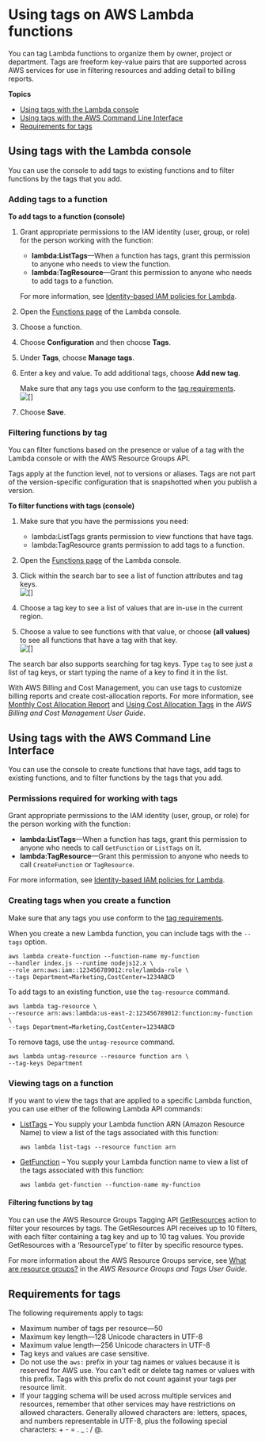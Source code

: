 # Using tags on AWS Lambda functions<a name="configuration-tags"></a>

You can tag Lambda functions to organize them by owner, project or department\. Tags are freeform key\-value pairs that are supported across AWS services for use in filtering resources and adding detail to billing reports\.

**Topics**
+ [Using tags with the Lambda console](#using-tags-with-the-console)
+ [Using tags with the AWS Command Line Interface](#configuration-tags-cli)
+ [Requirements for tags](#configuration-tags-restrictions)

## Using tags with the Lambda console<a name="using-tags-with-the-console"></a>

You can use the console to add tags to existing functions and to filter functions by the tags that you add\.

### Adding tags to a function<a name="configuration-tags-config"></a>

**To add tags to a function \(console\)**

1. Grant appropriate permissions to the IAM identity \(user, group, or role\) for the person working with the function:
   + **lambda:ListTags**—When a function has tags, grant this permission to anyone who needs to view the function\.
   + **lambda:TagResource**—Grant this permission to anyone who needs to add tags to a function\.

   For more information, see [Identity\-based IAM policies for Lambda](access-control-identity-based.md)\.

1. Open the [Functions page](https://console.aws.amazon.com/lambda/home#/functions) of the Lambda console\.

1. Choose a function\.

1. Choose **Configuration** and then choose **Tags**\.

1. Under **Tags**, choose **Manage tags**\.

1. Enter a key and value\. To add additional tags, choose **Add new tag**\.

   Make sure that any tags you use conform to the [tag requirements](#configuration-tags-restrictions)\.  
![\[\]](http://docs.aws.amazon.com/lambda/latest/dg/images/configuration-tags-add.png)

1. Choose **Save**\.

### Filtering functions by tag<a name="configuration-tags-filter"></a>

You can filter functions based on the presence or value of a tag with the Lambda console or with the AWS Resource Groups API\.

Tags apply at the function level, not to versions or aliases\. Tags are not part of the version\-specific configuration that is snapshotted when you publish a version\.

**To filter functions with tags \(console\)**

1. Make sure that you have the permissions you need:
   + lambda:ListTags grants permission to view functions that have tags\.
   + lambda:TagResource grants permission to add tags to a function\.

1. Open the [Functions page](https://console.aws.amazon.com/lambda/home#/functions) of the Lambda console\.

1. Click within the search bar to see a list of function attributes and tag keys\.  
![\[\]](http://docs.aws.amazon.com/lambda/latest/dg/images/configuration-tags-key.png)

1. Choose a tag key to see a list of values that are in\-use in the current region\.

1. Choose a value to see functions with that value, or choose **\(all values\)** to see all functions that have a tag with that key\.  
![\[\]](http://docs.aws.amazon.com/lambda/latest/dg/images/configuration-tags-value.png)

The search bar also supports searching for tag keys\. Type `tag` to see just a list of tag keys, or start typing the name of a key to find it in the list\.

With AWS Billing and Cost Management, you can use tags to customize billing reports and create cost\-allocation reports\. For more information, see [Monthly Cost Allocation Report](https://docs.aws.amazon.com/awsaccountbilling/latest/aboutv2/configurecostallocreport.html) and [Using Cost Allocation Tags](https://docs.aws.amazon.com/awsaccountbilling/latest/aboutv2/cost-alloc-tags.html) in the *AWS Billing and Cost Management User Guide*\.

## Using tags with the AWS Command Line Interface<a name="configuration-tags-cli"></a>

You can use the console to create functions that have tags, add tags to existing functions, and to filter functions by the tags that you add\.

### Permissions required for working with tags<a name="permissions-required-for-working-with-tags-cli"></a>

Grant appropriate permissions to the IAM identity \(user, group, or role\) for the person working with the function:
+ **lambda:ListTags**—When a function has tags, grant this permission to anyone who needs to call `GetFunction` or `ListTags` on it\.
+ **lambda:TagResource**—Grant this permission to anyone who needs to call `CreateFunction` or `TagResource`\.

For more information, see [Identity\-based IAM policies for Lambda](access-control-identity-based.md)\.

### Creating tags when you create a function<a name="creating-tags-when-you-create-a-function-cli"></a>

Make sure that any tags you use conform to the [tag requirements](#configuration-tags-restrictions)\.

When you create a new Lambda function, you can include tags with the `--tags` option\.

```
aws lambda create-function --function-name my-function
--handler index.js --runtime nodejs12.x \
--role arn:aws:iam::123456789012:role/lambda-role \
--tags Department=Marketing,CostCenter=1234ABCD
```

To add tags to an existing function, use the `tag-resource` command\. 

```
aws lambda tag-resource \
--resource arn:aws:lambda:us-east-2:123456789012:function:my-function \
--tags Department=Marketing,CostCenter=1234ABCD
```

To remove tags, use the `untag-resource` command\. 

```
aws lambda untag-resource --resource function arn \
--tag-keys Department
```

### Viewing tags on a function<a name="viewing-tags-on-a-function-cli"></a>

If you want to view the tags that are applied to a specific Lambda function, you can use either of the following Lambda API commands:
+ [ListTags](API_ListTags.md) – You supply your Lambda function ARN \(Amazon Resource Name\) to view a list of the tags associated with this function:

  ```
  aws lambda list-tags --resource function arn
  ```
+ [GetFunction](API_GetFunction.md) – You supply your Lambda function name to view a list of the tags associated with this function:

  ```
  aws lambda get-function --function-name my-function
  ```

#### Filtering functions by tag<a name="filtering-functions-by-tag-cli"></a>

You can use the AWS Resource Groups Tagging API [GetResources](https://docs.aws.amazon.com/resourcegroupstagging/latest/APIReference/API_GetResources.html) action to filter your resources by tags\. The GetResources API receives up to 10 filters, with each filter containing a tag key and up to 10 tag values\. You provide GetResources with a ‘ResourceType’ to filter by specific resource types\.

For more information about the AWS Resource Groups service, see [What are resource groups?](https://docs.aws.amazon.com/ARG/latest/userguide/resource-groups.html) in the *AWS Resource Groups and Tags User Guide*\. 

## Requirements for tags<a name="configuration-tags-restrictions"></a>

The following requirements apply to tags:
+ Maximum number of tags per resource—50
+ Maximum key length—128 Unicode characters in UTF\-8
+ Maximum value length—256 Unicode characters in UTF\-8
+ Tag keys and values are case sensitive\.
+ Do not use the `aws:` prefix in your tag names or values because it is reserved for AWS use\. You can't edit or delete tag names or values with this prefix\. Tags with this prefix do not count against your tags per resource limit\.
+ If your tagging schema will be used across multiple services and resources, remember that other services may have restrictions on allowed characters\. Generally allowed characters are: letters, spaces, and numbers representable in UTF\-8, plus the following special characters: \+ \- = \. \_ : / @\.